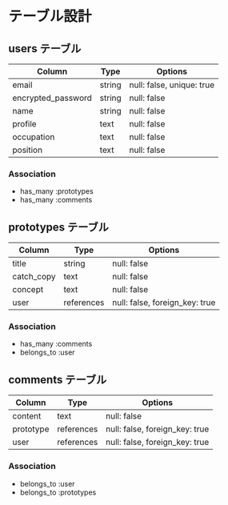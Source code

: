 # テーブル設計

## users テーブル

| Column             | Type   |  Options                  |
| ------------------ | ------ | ------------------------- |
| email              | string | null: false, unique: true |
| encrypted_password | string | null: false               |
| name               | string | null: false               |
| profile            | text   | null: false               |
| occupation         | text   | null: false               |
| position           | text   | null: false               |

### Association

- has_many :prototypes
- has_many :comments

## prototypes テーブル

| Column       | Type       | Options                        |
| ------------ | ---------- | ------------------------------ |
| title        | string     | null: false                    |
| catch_copy   | text       | null: false                    |
| concept      | text       | null: false                    |
| user         | references | null: false, foreign_key: true |

### Association

- has_many :comments
- belongs_to :user

## comments テーブル

| Column        | Type       | Options                        |
| ------------- | ---------- | ------------------------------ |
| content       | text       | null: false                    |
| prototype     | references | null: false, foreign_key: true |
| user          | references | null: false, foreign_key: true |

### Association

- belongs_to :user
- belongs_to :prototypes
